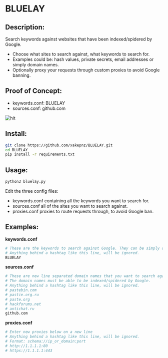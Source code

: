 # BLUELAY

## Description:

Search keywords against websites that have been indexed/spidered by Google.<br />
* Choose what sites to search against, what keywords to search for.<br />
* Examples could be: hash values, private secrets, email addresses or simply domain names.<br />
* Optionally proxy your requests through custom proxies to avoid Google banning.<br />

## Proof of Concept:

* keywords.conf: BLUELAY
* sources.conf: github.com

![hit](https://user-images.githubusercontent.com/85629794/197405517-490a461e-d992-4ba7-b3d3-2618c0098470.jpg)


## Install:

```bash
git clone https://github.com/xakepnz/BLUELAY.git
cd BLUELAY
pip install -r requirements.txt
```

## Usage:

```bash
python3 bluelay.py
```

Edit the three config files:<br />
* keywords.conf containing all the keywords you want to search for.<br />
* sources.conf all of the sites you want to search against.<br />
* proxies.conf proxies to route requests through, to avoid Google ban.<br />

## Examples:

<b>keywords.conf</b>
```bash
# These are the keywords to search against Google. They can be simply domain names, or specific terminology.
# Anything behind a hashtag like this line, will be ignored.
BLUELAY
```

<b>sources.conf</b>
```bash
# These are new line separated domain names that you want to search against.
# The domain names must be able to be indexed/spidered by Google.
# Anything behind a hashtag like this line, will be ignored.
# pastebin.com
# pastie.org.ru
# paste.org
# hackforums.net
# antichat.ru
github.com
```

<b>proxies.conf</b>
```bash
# Enter new proxies below on a new line
# Anything behind a hashtag like this line, will be ignored.
# Format: schema://ip_or_domain:port
# http://1.1.1.1:80
# https://1.1.1.1:443
```

